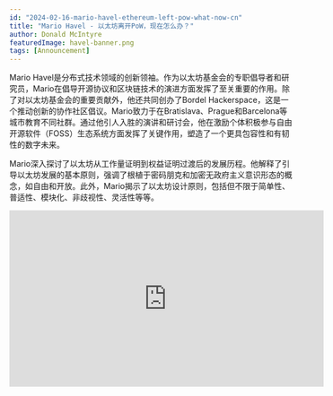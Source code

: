 ```yaml
---
id: "2024-02-16-mario-havel-ethereum-left-pow-what-now-cn"
title: "Mario Havel - 以太坊离开PoW，现在怎么办？"
author: Donald McIntyre
featuredImage: havel-banner.png
tags: [Announcement]
---
```


Mario Havel是分布式技术领域的创新领袖。作为以太坊基金会的专职倡导者和研究员，Mario在倡导开源协议和区块链技术的演进方面发挥了至关重要的作用。除了对以太坊基金会的重要贡献外，他还共同创办了Bordel Hackerspace，这是一个推动创新的协作社区倡议。Mario致力于在Bratislava、Prague和Barcelona等城市教育不同社群。通过他引人入胜的演讲和研讨会，他在激励个体积极参与自由开源软件（FOSS）生态系统方面发挥了关键作用，塑造了一个更具包容性和有韧性的数字未来。

Mario深入探讨了以太坊从工作量证明到权益证明过渡后的发展历程。他解释了引导以太坊发展的基本原则，强调了根植于密码朋克和加密无政府主义意识形态的概念，如自由和开放。此外，Mario揭示了以太坊设计原则，包括但不限于简单性、普适性、模块化、非歧视性、灵活性等等。

<iframe width="560" height="315" src="https://www.youtube.com/embed/vZDP06i7ifw?si=EDt7yDYuaI6xizDx" title="YouTube video player" frameborder="0" allow="accelerometer; autoplay; clipboard-write; encrypted-media; gyroscope; picture-in-picture; web-share" allowfullscreen></iframe>
